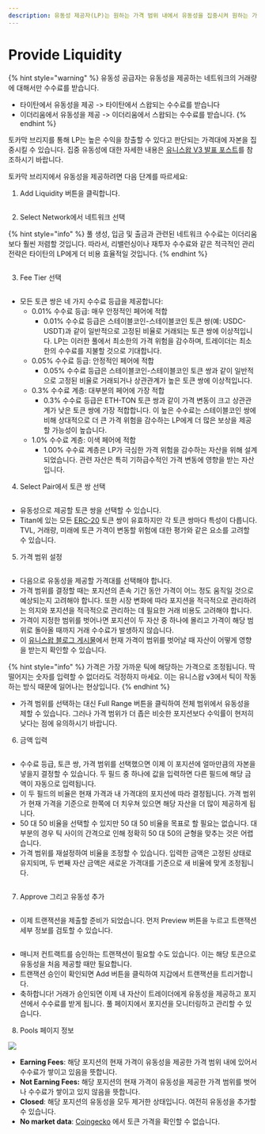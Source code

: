 ```yaml
---
description: 유동성 제공자(LP)는 원하는 가격 범위 내에서 유동성을 집중시켜 원하는 가격에 더 많은 양의 유동성을 제공할 수 있습니다.
---
```


# Provide Liquidity

{% hint style="warning" %}
유동성 공급자는 유동성을 제공하는 네트워크의 거래량에 대해서만 수수료를 받습니다.

* 타이탄에서 유동성을 제공 -> 타이탄에서 스왑되는 수수료를 받습니다&#x20;
* 이더리움에서 유동성을 제공 -> 이더리움에서 스왑되는 수수료를 받습니다.&#x20;
{% endhint %}

토카막 브리지를 통해 LP는 높은 수익을 창출할 수 있다고 판단되는 가격대에 자본을 집중시킬 수 있습니다. 집중 유동성에 대한 자세한 내용은 [유니스왑 V3 발표 포스트](https://blog.uniswap.org/uniswap-v3)를 참조하시기 바랍니다.

토카막 브리지에서 유동성을 제공하려면 다음 단계를 따르세요:

1. Add Liquidity 버튼을 클릭합니다.

<figure><img src="../../../.gitbook/assets/image (284).png" alt=""><figcaption></figcaption></figure>

2. Select Network에서 네트워크 선택

{% hint style="info" %}
풀 생성, 입금 및 출금과 관련된 네트워크 수수료는 이더리움보다 훨씬 저렴할 것입니다. 따라서, 리밸런싱이나 재투자 수수료와 같은 적극적인 관리 전략은 타이탄의 LP에게 더 비용 효율적일 것입니다.
{% endhint %}

<figure><img src="../../../.gitbook/assets/image (285).png" alt=""><figcaption></figcaption></figure>

3. Fee Tier 선택

<figure><img src="../../../.gitbook/assets/image (286).png" alt=""><figcaption></figcaption></figure>

* 모든 토큰 쌍은 네 가지 수수료 등급을 제공합니다:
  * 0.01% 수수료 등급: 매우 안정적인 페어에 적합
    * 0.01% 수수료 등급은 스테이블코인-스테이블코인 토큰 쌍(예: USDC-USDT)과 같이 일반적으로 고정된 비율로 거래되는 토큰 쌍에 이상적입니다. LP는 이러한 풀에서 최소한의 가격 위험을 감수하며, 트레이더는 최소한의 수수료를 지불할 것으로 기대합니다.
  * 0.05% 수수료 등급: 안정적인 페어에 적합
    * 0.05% 수수료 등급은 스테이블코인-스테이블코인 토큰 쌍과 같이 일반적으로 고정된 비율로 거래되거나 상관관계가 높은 토큰 쌍에 이상적입니다.
  * 0.3% 수수료 계층: 대부분의 페어에 가장 적합
    * 0.3% 수수료 등급은 ETH-TON 토큰 쌍과 같이 가격 변동이 크고 상관관계가 낮은 토큰 쌍에 가장 적합합니다. 이 높은 수수료는 스테이블코인 쌍에 비해 상대적으로 더 큰 가격 위험을 감수하는 LP에게 더 많은 보상을 제공할 가능성이 높습니다.
  * 1.0% 수수료 계층: 이색 페어에 적합
    * 1.00% 수수료 계층은 LP가 극심한 가격 위험을 감수하는 자산을 위해 설계되었습니다. 관련 자산은 특히 기하급수적인 가격 변동에 영향을 받는 자산입니다.

4. Select Pair에서 토큰 쌍 선택

<figure><img src="../../../.gitbook/assets/image (287).png" alt=""><figcaption></figcaption></figure>

* 유동성으로 제공할 토큰 쌍을 선택할 수 있습니다.
* Titan에 있는 모든 [ERC-20](https://eips.ethereum.org/EIPS/eip-20) 토큰 쌍이 유효하지만 각 토큰 쌍마다 특성이 다릅니다. TVL, 거래량, 미래에 토큰 가격이 변동할 위험에 대한 평가와 같은 요소를 고려할 수 있습니다.

5. 가격 범위 설정

<figure><img src="../../../.gitbook/assets/image (288).png" alt=""><figcaption></figcaption></figure>

* 다음으로 유동성을 제공할 가격대를 선택해야 합니다.
* 가격 범위를 결정할 때는 포지션의 존속 기간 동안 가격이 어느 정도 움직일 것으로 예상되는지 고려해야 합니다. 또한 시장 변화에 따라 포지션을 적극적으로 관리하려는 의지와 포지션을 적극적으로 관리하는 데 필요한 거래 비용도 고려해야 합니다.
* 가격이 지정한 범위를 벗어나면 포지션이 두 자산 중 하나에 몰리고 가격이 해당 범위로 돌아올 때까지 거래 수수료가 발생하지 않습니다.
* 이 [유니스왑 블로그 게시물](https://uniswap.org/blog/uniswap-v3)에서 현재 가격이 범위를 벗어날 때 자산이 어떻게 영향을 받는지 확인할 수 있습니다.

{% hint style="info" %}
가격은 가장 가까운 틱에 해당하는 가격으로 조정됩니다. 딱 떨어지는 숫자를 입력할 수 없더라도 걱정하지 마세요. 이는 유니스왑 v3에서 틱이 작동하는 방식 때문에 일어나는 현상입니다.
{% endhint %}

* 가격 범위를 선택하는 대신 Full Range 버튼을 클릭하여 전체 범위에서 유동성을 제할 수 있습니다. 그러나 가격 범위가 더 좁은 비슷한 포지션보다 수익률이 현저히 낮다는 점에 유의하시기 바랍니다.

6. 금액 입력

<figure><img src="../../../.gitbook/assets/image (289).png" alt=""><figcaption></figcaption></figure>

* 수수료 등급, 토큰 쌍, 가격 범위를 선택했으면 이제 이 포지션에 얼마만큼의 자본을 넣을지 결정할 수 있습니다. 두 필드 중 하나에 값을 입력하면 다른 필드에 해당 금액이 자동으로 입력됩니다.
* 이 두 필드의 비율은 현재 가격과 내 가격대의 포지션에 따라 결정됩니다. 가격 범위가 현재 가격을 기준으로 한쪽에 더 치우쳐 있으면 해당 자산을 더 많이 제공하게 됩니다.
* 50 대 50 비율을 선택할 수 있지만 50 대 50 비율을 목표로 할 필요는 없습니다. 대부분의 경우 틱 사이의 간격으로 인해 정확히 50 대 50의 균형을 맞추는 것은 어렵습니다.
* 가격 범위를 재설정하여 비율을 조정할 수 있습니다. 입력한 금액은 고정된 상태로 유지되며, 두 번째 자산 금액은 새로운 가격대를 기준으로 새 비율에 맞게 조정됩니다.

<figure><img src="../../../.gitbook/assets/image (290).png" alt=""><figcaption></figcaption></figure>

7. Approve 그리고 유동성 추가

<figure><img src="../../../.gitbook/assets/image (291).png" alt=""><figcaption></figcaption></figure>

* 이제 트랜잭션을 제출할 준비가 되었습니다. 먼저 Preview 버튼을 누르고 트랜잭션 세부 정보를 검토할 수 있습니다.

<figure><img src="../../../.gitbook/assets/image (292).png" alt=""><figcaption></figcaption></figure>

* 매니저 컨트랙트를 승인하는 트랜잭션이 필요할 수도 있습니다. 이는 해당 토큰으로 유동성을 처음 제공할 때만 필요합니다.
* 트랜잭션 승인이 확인되면 Add 버튼을 클릭하여 지갑에서 트랜잭션을 트리거합니다.
* 축하합니다! 거래가 승인되면 이제 내 자산이 트레이더에게 유동성을 제공하고 포지션에서 수수료를 받게 됩니다. 풀 페이지에서 포지션을 모니터링하고 관리할 수 있습니다.

8. Pools 페이지 정보

![](<../../../.gitbook/assets/image (293).png>)

* **Earning Fees**: 해당 포지션의 현재 가격이 유동성을 제공한 가격 범위 내에 있어서 수수료가 쌓이고 있음을 뜻합니다.
* **Not Earning Fees:** 해당 포지션의 현재 가격이 유동성을 제공한 가격 범위를 벗어나 수수료가 쌓이고 있지 않음을 뜻합니다.
* **Closed**: 해당 포지션의 유동성을 모두 제거한 상태입니다. 여전히 유동성을 추가할 수 있습니다.
* **No market data**: [Coingecko](https://www.coingecko.com/) 에서 토큰 가격을 확인할 수 없습니다.

